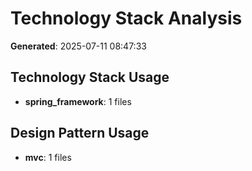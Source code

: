 # Technology Stack Analysis

**Generated**: 2025-07-11 08:47:33

## Technology Stack Usage

- **spring_framework**: 1 files

## Design Pattern Usage

- **mvc**: 1 files

